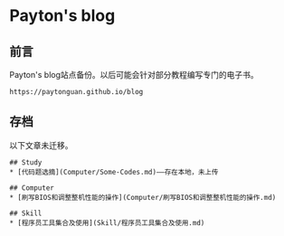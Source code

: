 # Payton's blog

## 前言

Payton's blog站点备份。以后可能会针对部分教程编写专门的电子书。

```
https://paytonguan.github.io/blog
```

## 存档

以下文章未迁移。

```
## Study
* [代码题选摘](Computer/Some-Codes.md)——存在本地，未上传

## Computer
* [刷写BIOS和调整整机性能的操作](Computer/刷写BIOS和调整整机性能的操作.md)

## Skill
* [程序员工具集合及使用](Skill/程序员工具集合及使用.md)
```

